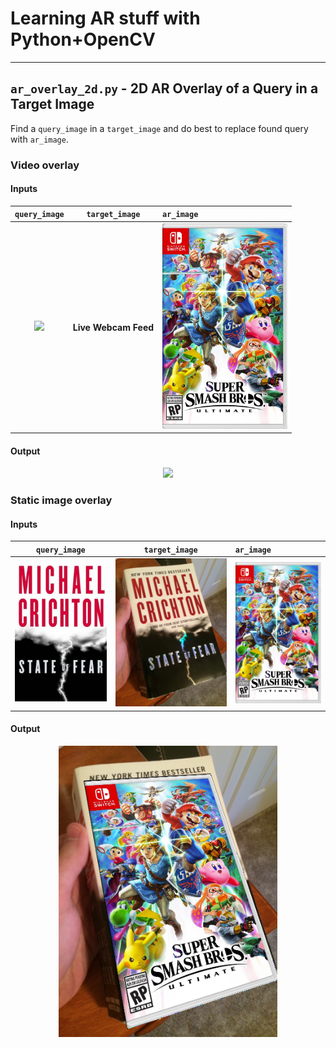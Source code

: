 # Learning AR stuff with Python+OpenCV

----

## `ar_overlay_2d.py` - 2D AR Overlay of a Query in a Target Image

Find a `query_image` in a `target_image` and do best to replace found query with `ar_image`.

### Video overlay

#### Inputs

`query_image`                | `target_image`                 | `ar_image`
:---------------------------:|:------------------------------:|:--------------|
<img src='images/crossword_query.png' width=200>  |  <h4>Live Webcam Feed</h4>  | <img src='images/smash_box_art.png' width=200>

#### Output

<p align='center'>
  <img src='readme/crossword_replace.gif' width=350>
</p>


### Static image overlay

#### Inputs

`query_image`                | `target_image`                 | `ar_image`
:---------------------------:|:------------------------------:|:--------------|
<img src='images/book_query_image.png' width=200>  |  <img src='images/book_target_image.png' width=250>  | <img src='images/smash_box_art.png' width=200>

#### Output

<p align='center'>
  <img src='readme/example.png' width=350>
</p>
